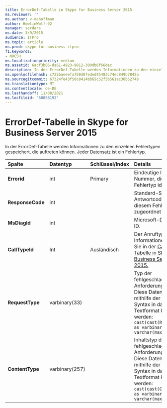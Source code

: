 ```yaml
---
title: ErrorDef-Tabelle in Skype for Business Server 2015
ms.reviewer: ''
ms.author: v-mahoffman
author: HowlinWolf-92
manager: serdars
ms.date: 3/9/2015
audience: ITPro
ms.topic: article
ms.prod: skype-for-business-itpro
f1.keywords:
- NOCSH
ms.localizationpriority: medium
ms.assetid: 6acf3b86-da61-4923-9812-300db6f66dec
description: In der ErrorDef-Tabelle werden Informationen zu den einzelnen Fehlertypen gespeichert, die auftreten können. Jeder Datensatz ist ein Fehlertyp.
ms.openlocfilehash: c725baeeefa750d8feded45483c74ec849b7842a
ms.sourcegitcommit: 67324fe43f50c8414bb65c52f5b561ac30b52748
ms.translationtype: MT
ms.contentlocale: de-DE
ms.lasthandoff: 11/08/2021
ms.locfileid: "60858192"
---
```

# <a name="errordef-table-in-skype-for-business-server-2015"></a>ErrorDef-Tabelle in Skype for Business Server 2015
 
In der ErrorDef-Tabelle werden Informationen zu den einzelnen Fehlertypen gespeichert, die auftreten können. Jeder Datensatz ist ein Fehlertyp.
  
|**Spalte**|**Datentyp**|**Schlüssel/Index**|**Details**|
|:-----|:-----|:-----|:-----|
|**Errorid** <br/> |int  <br/> |Primary  <br/> |Eindeutige ID-Nummer, die diesen Fehlertyp identifiziert.  <br/> |
|**ResponseCode** <br/> |int  <br/> | <br/> |Standard-SIP-Antwortcode, der diesem Fehler zugeordnet ist.  <br/> |
|**MsDiagId** <br/> |int  <br/> | <br/> |Microsoft-Diagnose-ID.  <br/> |
|**CallTypeId** <br/> |Int  <br/> |Ausländisch  <br/> |Der Anruftyp. Weitere Informationen finden Sie in der [CallType-Tabelle in Skype for Business Server 2015.](calltype.md) <br/> |
|**RequestType** <br/> |varbinary(33)  <br/> | <br/> |Typ der fehlgeschlagenen Anforderung.  <br/> Diese Daten können mithilfe der folgenden Syntax in das Textformat konvertiert werden:  <br/>  `cast(cast(RequestType as varbinary(max)) as varchar(max))` <br/> |
|**ContentType** <br/> |varbinary(257)  <br/> | <br/> |Inhaltstyp der fehlgeschlagenen Anforderung.  <br/> Diese Daten können mithilfe der folgenden Syntax in das Textformat konvertiert werden:  <br/>  `cast(cast(ContentType as varbinary(max)) as varchar(max))` <br/> |
   

